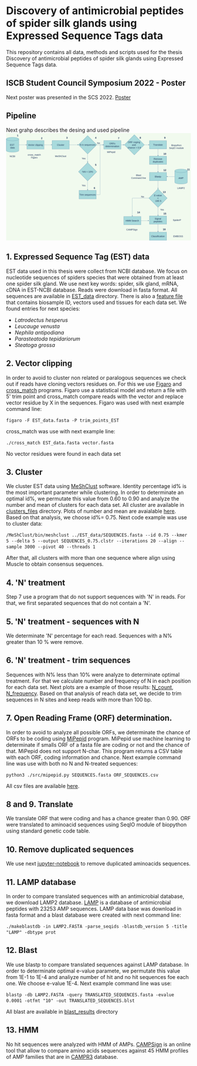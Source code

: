 # Discovery of antimicrobial peptides of spider silk glands using Expressed Sequence Tags data
This repository contains all data, methods and scripts used for the thesis Discovery of antimicrobial peptides of spider silk glands using Expressed Sequence Tags data.

## ISCB Student Council Symposium 2022 - Poster 
Next poster was presented in the SCS 2022. 
[Poster](/sanyumale_Sanchez_Alex_Discovery_of_antimicrobial.pdf)
## Pipeline 
Next grahp describes the desing and used pipeline
![](/pipeline.png)

## 1. Expressed Sequence Tag (EST) data
EST data used in this thesis were collect from NCBI database. We focus on nucleotide sequences of spiders species that were obtained from at least one spider silk gland. We use next key words: spider, silk gland, mRNA, cDNA in EST-NCBI database. Reads were download in fasta format. All sequences are available in [EST_data](/EST_data) directory. There is also a [feature file](/EST_data/feature_info) that contains biosample ID, vectors used and tissues for each data set. 
We found entries for next species:
* *Latrodectus hesperus*
* *Leucauge venusta*
* *Nephila antipodiana*
* *Parasteatoda tepidariorum*
* *Steatoga grossa*

## 2. Vector clipping 
In order to avoid to cluster non related or paralogous sequences we check out if reads have cloning vectors residues on. For this we use [Figaro](http://amos.sourceforge.net/wiki/index.php?title=Figaro) and [cross_match](http://www.phrap.org/phredphrapconsed.html) programs. Figaro use a statistical model and return a file with 5' trim point and cross_match compare reads with the vector and replace vector residue by X in the sequences. 
Figaro was used with next example command line:
~~~
figaro -F EST_data.fasta -P trim_points_EST 
~~~ 
cross_match was use with next example line:
~~~
./cross_match EST_data.fasta vector.fasta
~~~
No vector residues were found in each data set
## 3. Cluster 
We cluster EST data using [MeShClust](https://github.com/BioinformaticsToolsmith/MeShClust) software. Identity percentage id% is the most important parameter while clustering. In order to determinate an optimal id%, we permutate this value from 0.60 to 0.90 and analyze the number and mean of clusters for each data set. All cluster are available in [clusters_files](/clusters_files) directory. Plots of number and mean are avaialable [here](/clusters_files/permutaciones.pdf). Based on that analysis, we choose id%= 0.75.
Next code example was use to cluster data:
~~~
/MeShClust/bin/meshclust ../EST_data/SEQUENCES.fasta --id 0.75 --kmer 5 --delta 5 --output SEQUENCES_0.75.clstr --iterations 20 --align --sample 3000 --pivot 40 --threads 1
~~~
After that, all clusters with more than one sequence where align using Muscle to obtain consensus sequences.
## 4. 'N' treatment
Step 7 use a program that do not support sequences with 'N' in reads. For that, we first separated sequences that do not contain a 'N'.
## 5. 'N' treatment - sequences with N
We determinate 'N' percentage for each read. Sequences with a N% greater than 10 % were remove.
## 6. 'N' treatment - trim sequences
Sequences with N% less than 10% were analyze to determinate optimal treatment. For that we calculate number and frequency of N in each position for each data set. Next plots are a example of those results: [N_count](/no_clstrd_seqs/with_N_seqs/Leucauge_venusta_Ncount.pdf), [N_frequency](/no_clstrd_seqs/with_N_seqs/Leucauge_venusta_Nfreq.pdf). Based on that analysis of reach data set, we decide to trim sequences in N sites and keep reads with more than 100 bp. 

## 7. Open Reading Frame (ORF) determination.
In order to avoid to analyze all possible ORFs, we determinate the chance of ORFs to be coding using [MiPepid](https://bmcbioinformatics.biomedcentral.com/articles/10.1186/s12859-019-3033-9) program. MiPepid use machine learning to determinate if smalls ORF of a fasta file are coding or not and the chance of that. MiPepid does not support N-char. This program returns a CSV table with each ORF, coding information and chance. 
Next example command line was use with both no N and N-treated sequences:
~~~
python3 ./src/mipepid.py SEQUENCES.fasta ORF_SEQUENCES.csv
~~~
All csv files are available [here](/mipepdi_results). 
## 8 and 9. Translate
We translate ORF that were coding and has a chance greater than 0.90. ORF were translated to aminoacid sequences using SeqIO module of biopython using standard genetic code table. 
## 10. Remove duplicated sequences
We use next [jupyter-notebook](/translated_seqs/merge_prot_sequences.ipynb) to remove duplicated aminoacids sequences.
## 11. LAMP database
In order to compare translated sequences with an antimicrobial database, we download LAMP2 database. [LAMP](http://biotechlab.fudan.edu.cn/database/lamp/browse.php) is a database of antimicrobial peptides with 23253 AMP sequences. LAMP data base was download in fasta format and a blast database were created with next command line:
~~~
./makeblastdb -in LAMP2.FASTA -parse_seqids -blastdb_version 5 -title "LAMP" -dbtype prot
~~~
## 12. Blast
We use blastp to compare translated sequences against LAMP database. In order to determinate optimal e-value paramete, we permutate this value from 1E-1 to 1E-4 and analiyze number of hit and no hit sequences foe each one. We choose e-value 1E-4. Next example command line was use:
~~~
blastp -db LAMP2.FASTA -query TRANSLATED_SEQUENCES.fasta -evalue 0.0001 -otfmt "10" -out TRANSLATED_SEQUENCES.blst
~~~
All blast are available in [blast_results](/blast_results) directory
## 13. HMM
No hit sequences were analyzed with HMM of AMPs. [CAMPSign](http://www.campsign.bicnirrh.res.in/) is an online tool that allow to compare amino acids sequences against 45 HMM profiles of AMP families that are in [CAMPR3](http://www.camp.bicnirrh.res.in/) database.
